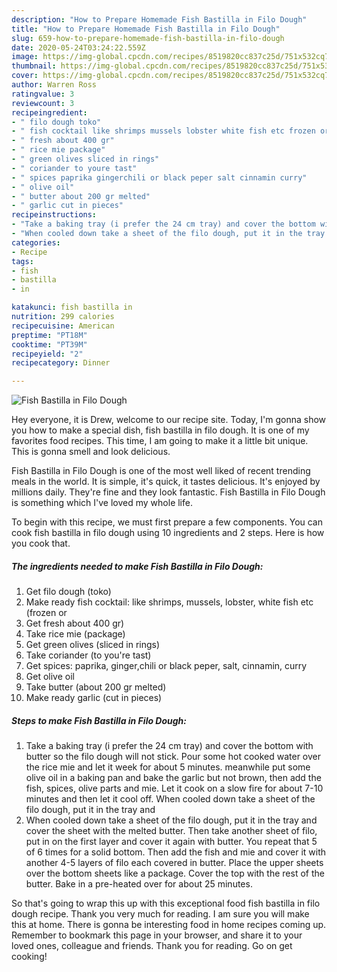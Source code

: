 ```yaml
---
description: "How to Prepare Homemade Fish Bastilla in Filo Dough"
title: "How to Prepare Homemade Fish Bastilla in Filo Dough"
slug: 659-how-to-prepare-homemade-fish-bastilla-in-filo-dough
date: 2020-05-24T03:24:22.559Z
image: https://img-global.cpcdn.com/recipes/8519820cc837c25d/751x532cq70/fish-bastilla-in-filo-dough-recipe-main-photo.jpg
thumbnail: https://img-global.cpcdn.com/recipes/8519820cc837c25d/751x532cq70/fish-bastilla-in-filo-dough-recipe-main-photo.jpg
cover: https://img-global.cpcdn.com/recipes/8519820cc837c25d/751x532cq70/fish-bastilla-in-filo-dough-recipe-main-photo.jpg
author: Warren Ross
ratingvalue: 3
reviewcount: 3
recipeingredient:
- " filo dough toko"
- " fish cocktail like shrimps mussels lobster white fish etc frozen or"
- " fresh about 400 gr"
- " rice mie package"
- " green olives sliced in rings"
- " coriander to youre tast"
- " spices paprika gingerchili or black peper salt cinnamin curry"
- " olive oil"
- " butter about 200 gr melted"
- " garlic cut in pieces"
recipeinstructions:
- "Take a baking tray (i prefer the 24 cm tray) and cover the bottom with butter so the filo dough will not stick. Pour some hot cooked water over the rice mie and let it week for about 5 minutes. meanwhile put some olive oil in a baking pan and bake the garlic but not brown, then add the fish, spices, olive parts and mie. Let it cook on a slow fire for about 7-10 minutes and then let it cool off. When cooled down take a sheet of the filo dough, put it in the tray and"
- "When cooled down take a sheet of the filo dough, put it in the tray and cover the sheet with the melted butter. Then take another sheet of filo, put in on the first layer and cover it again with butter. You repeat that 5 of 6 times for a solid bottom. Then add the fish and mie and cover it with another 4-5 layers of filo each covered in butter. Place the upper sheets over the bottom sheets like a package. Cover the top with the rest of the butter. Bake in a pre-heated over for about 25 minutes."
categories:
- Recipe
tags:
- fish
- bastilla
- in

katakunci: fish bastilla in 
nutrition: 299 calories
recipecuisine: American
preptime: "PT18M"
cooktime: "PT39M"
recipeyield: "2"
recipecategory: Dinner

---
```



![Fish Bastilla in Filo Dough](https://img-global.cpcdn.com/recipes/8519820cc837c25d/751x532cq70/fish-bastilla-in-filo-dough-recipe-main-photo.jpg)

Hey everyone, it is Drew, welcome to our recipe site. Today, I'm gonna show you how to make a special dish, fish bastilla in filo dough. It is one of my favorites food recipes. This time, I am going to make it a little bit unique. This is gonna smell and look delicious.

Fish Bastilla in Filo Dough is one of the most well liked of recent trending meals in the world. It is simple, it's quick, it tastes delicious. It's enjoyed by millions daily. They're fine and they look fantastic. Fish Bastilla in Filo Dough is something which I've loved my whole life.




To begin with this recipe, we must first prepare a few components. You can cook fish bastilla in filo dough using 10 ingredients and 2 steps. Here is how you cook that.

<!--inarticleads1-->

##### The ingredients needed to make Fish Bastilla in Filo Dough:

1. Get  filo dough (toko)
1. Make ready  fish cocktail: like shrimps, mussels, lobster, white fish etc (frozen or
1. Get  fresh about 400 gr)
1. Take  rice mie (package)
1. Get  green olives (sliced in rings)
1. Take  coriander (to you&#39;re tast)
1. Get  spices: paprika, ginger,chili or black peper, salt, cinnamin, curry
1. Get  olive oil
1. Take  butter (about 200 gr melted)
1. Make ready  garlic (cut in pieces)




<!--inarticleads2-->

##### Steps to make Fish Bastilla in Filo Dough:

1. Take a baking tray (i prefer the 24 cm tray) and cover the bottom with butter so the filo dough will not stick. Pour some hot cooked water over the rice mie and let it week for about 5 minutes. meanwhile put some olive oil in a baking pan and bake the garlic but not brown, then add the fish, spices, olive parts and mie. Let it cook on a slow fire for about 7-10 minutes and then let it cool off. When cooled down take a sheet of the filo dough, put it in the tray and
1. When cooled down take a sheet of the filo dough, put it in the tray and cover the sheet with the melted butter. Then take another sheet of filo, put in on the first layer and cover it again with butter. You repeat that 5 of 6 times for a solid bottom. Then add the fish and mie and cover it with another 4-5 layers of filo each covered in butter. Place the upper sheets over the bottom sheets like a package. Cover the top with the rest of the butter. Bake in a pre-heated over for about 25 minutes.




So that's going to wrap this up with this exceptional food fish bastilla in filo dough recipe. Thank you very much for reading. I am sure you will make this at home. There is gonna be interesting food in home recipes coming up. Remember to bookmark this page in your browser, and share it to your loved ones, colleague and friends. Thank you for reading. Go on get cooking!
